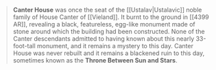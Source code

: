 ---
---
> **Canter House** was once the seat of the [[Ustalav|Ustalavic]] noble family of House Canter of [[Vieland]]. It burnt to the ground in [[4399 AR]], revealing a black, featureless, egg-like monument made of stone around which the building had been constructed. None of the Canter descendants admitted to having known about this nearly 33-foot-tall monument, and it remains a mystery to this day. Canter House was never rebuilt and it remains a blackened ruin to this day, sometimes known as the **Throne Between Sun and Stars**.